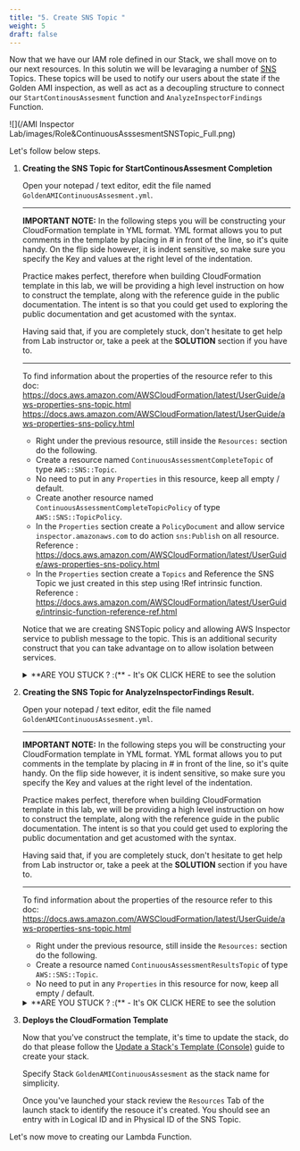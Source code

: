 ```yaml
---
title: "5. Create SNS Topic "
weight: 5
draft: false
---
```


Now that we have our IAM role defined in our Stack, we shall move on to our next resources.
In this solutin we will be levaraging a number of [SNS](https://docs.aws.amazon.com/sns/latest/dg/welcome.html) Topics. These topics will be used to notify our users about the state if the Golden AMI inspection, as well as act as a decoupling structure to connect our `StartContinousAssesment` function and `AnalyzeInspectorFindings` Function.

![](/AMI Inspector Lab/images/Role&ContinuousAsssesmentSNSTopic_Full.png)

Let's follow below steps.

1. **Creating the SNS Topic for StartContinousAssesment Completion**

    Open your notepad / text editor, edit the file named  `GoldenAMIContinuousAssesment.yml`.

    ---

    **IMPORTANT NOTE:**
    In the following steps you will be constructing your CloudFormation template in YML format.
    YML format allows you to put comments in the template by placing in # in front of the line, so it's quite handy.
    On the flip side however, it is indent sensitive, so make sure you specify the Key and values at the right level of the indentation.

    Practice makes perfect, therefore when building CloudFormation template in this lab, we will be providing a high level instruction on how to construct the template, along with the reference guide in the public documentation. The intent is so that you could get used to exploring the public documentation and get acustomed with the syntax.

    Having said that, if you are completely stuck, don't hesitate to get help from Lab instructor or, take a peek at the **SOLUTION** section if you have to.

    ---

    To find information about the properties of the resource refer to this doc: 
    https://docs.aws.amazon.com/AWSCloudFormation/latest/UserGuide/aws-properties-sns-topic.html
    https://docs.aws.amazon.com/AWSCloudFormation/latest/UserGuide/aws-properties-sns-policy.html

    * Right under the previous resource, still inside the `Resources:` section do the following.
    * Create a resource named `ContinuousAssessmentCompleteTopic` of type `AWS::SNS::Topic`.
    * No need to put in any `Properties` in this resource, keep all empty / default.
    * Create another resource named `ContinuousAssessmentCompleteTopicPolicy` of type `AWS::SNS::TopicPolicy`.  
    * In the `Properties` section create a `PolicyDocument` and allow service `inspector.amazonaws.com` to do action `sns:Publish` on all resource.
      Reference : https://docs.aws.amazon.com/AWSCloudFormation/latest/UserGuide/aws-properties-sns-policy.html
    * In the `Properties` section create a `Topics` and Reference the SNS Topic we just created in this step using !Ref intrinsic function.
      Reference : https://docs.aws.amazon.com/AWSCloudFormation/latest/UserGuide/intrinsic-function-reference-ref.html

    Notice that we are creating SNSTopic policy and allowing AWS Inspector service to publish message to the topic. This is an additional security construct that you can take advantage on to allow isolation between services.

    <details><summary> **ARE YOU STUCK ? :(** - It's OK CLICK HERE to see the solution</summary>

    **READ >>** Below snippet must be specified within `Resources:` section of the cloudformation template

    ```
      ContinuousAssessmentCompleteTopic: 
        Type: "AWS::SNS::Topic"
      ContinuousAssessmentCompleteTopicPolicy: 
        Properties: 
          PolicyDocument: 
            Id: MyTopicPolicy
            Statement: 
              - 
                Action: "sns:Publish"
                Effect: Allow
                Principal: 
                  Service: inspector.amazonaws.com
                Resource: "*"
                Sid: My-statement-id
            Version: "2012-10-17"
          Topics: 
            - !Ref "ContinuousAssessmentCompleteTopic"
        Type: "AWS::SNS::TopicPolicy"
    ```
    </details>

2. **Creating the SNS Topic for AnalyzeInspectorFindings Result.**

    Open your notepad / text editor, edit the file named  `GoldenAMIContinuousAssesment.yml`.

    ---

    **IMPORTANT NOTE:**
    In the following steps you will be constructing your CloudFormation template in YML format.
    YML format allows you to put comments in the template by placing in # in front of the line, so it's quite handy.
    On the flip side however, it is indent sensitive, so make sure you specify the Key and values at the right level of the indentation.

    Practice makes perfect, therefore when building CloudFormation template in this lab, we will be providing a high level instruction on how to construct the template, along with the reference guide in the public documentation. The intent is so that you could get used to exploring the public documentation and get acustomed with the syntax.

    Having said that, if you are completely stuck, don't hesitate to get help from Lab instructor or, take a peek at the **SOLUTION** section if you have to.

    ---

    To find information about the properties of the resource refer to this doc: 
    https://docs.aws.amazon.com/AWSCloudFormation/latest/UserGuide/aws-properties-sns-topic.html

    * Right under the previous resource, still inside the `Resources:` section do the following.
    * Create a resource named `ContinuousAssessmentResultsTopic` of type `AWS::SNS::Topic`.
    * No need to put in any `Properties` in this resource for now, keep all empty / default.

    <details><summary> **ARE YOU STUCK ? :(** - It's OK CLICK HERE to see the solution</summary>

    **READ >>** Below snippet must be specified within `Resources:` section of the cloudformation template.

    ```
      ContinuousAssessmentResultsTopic: 
        Type: "AWS::SNS::Topic"
    ```
    </details>

3.  **Deploys the CloudFormation Template**

    Now that you've construct the template, it's time to update the stack, do do that please follow the [Update a Stack's Template (Console)](https://docs.aws.amazon.com/AWSCloudFormation/latest/UserGuide/using-cfn-updating-stacks-get-template.html#using-cfn-updating-stacks-get-stack.CON) guide to create your stack.

    Specify Stack `GoldenAMIContinuousAssesment` as the stack name for simplicity.

    Once you've launched your stack review the `Resources` Tab of the launch stack to identify the resouce it's created. You should see an entry with in Logical ID and in Physical ID of the SNS Topic.

Let's now move to creating our Lambda Function.